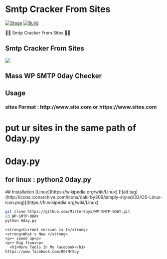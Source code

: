 <h1>Smtp Cracker From Sites </h1>
<p><a href="https://github.com/MisterSpyx/Smtp-Cracker-From-Sites/"></a>
<a href="https://github.com/MisterSpyx/Smtp-Cracker-From-Sites/r"><img src="https://img.shields.io/badge/Release-Stable-orange.svg" alt="Stage" data-canonical-src="https://img.shields.io/badge/Release-Stable-orange.svg" style="max-width:100%;"></a>
<a href="https://github.com/MisterSpyx/Smtp-Cracker-From-Sites/"><img src="https://img.shields.io/badge/Supported%20OS-Linux%2FWindows-brightgreengreen.svg" alt="Build" data-canonical-src="https://img.shields.io/badge/Supported%20OS-Linux%2FWindows-brightgreengreen.svg" style="max-width:100%;"></a></p>
<p> 🐱‍💻 Smtp Cracker From Sites 🐱‍💻  </p>

<h2>Smtp Cracker From Sites</h2>

<img src="https://i.ibb.co/jwwJhY2/1.png" data-canonical-src="https://i.ibb.co/jwwJhY2/1.png" style="max-width:100%;">

<h2>Mass WP SMTP 0day Checker  </h2>
<h2>Usage</h2>
<h3>sites Format : http://www.site.com or https://www.sites.com</h3>
<h1>put ur sites in the same path of 0day.py</h1>
<h1>0day.py</h1>
<h2>for linux : python2 0day.py</h2>
## Installation [Linux](https://wikipedia.org/wiki/Linux) [![alt tag](http://icons.iconarchive.com/icons/dakirby309/simply-styled/32/OS-Linux-icon.png)](https://fr.wikipedia.org/wiki/Linux)

```bash
git clone https://github.com/MisterSpyx/WP-SMTP-0DAY.git
cd WP-SMTP-0DAY
python 0day.py
```


```
<strong>Current version is 1</strong>
<strong>What's New </strong>
<p>• speed up<p>
<p>• Bug fixes<p>
  <h1>More Tools In My Facebook</h1>
https://www.facebook.com/007MrSpy
